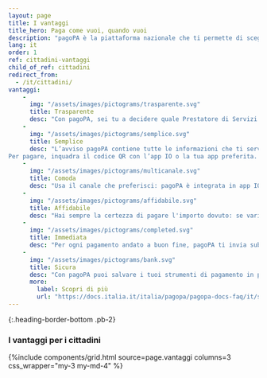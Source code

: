 ```yaml
---
layout: page
title: I vantaggi
title_hero: Paga come vuoi, quando vuoi
description: "pagoPA è la piattaforma nazionale che ti permette di scegliere, secondo le tue abitudini e preferenze, come pagare tributi, imposte o rette verso la Pubblica Amministrazione e altri soggetti aderenti che forniscono servizi al cittadino."
lang: it
order: 1
ref: cittadini-vantaggi
child_of_ref: cittadini
redirect_from:
  - /it/cittadini/
vantaggi:
    -
      img: "/assets/images/pictograms/trasparente.svg"
      title: Trasparente
      desc: "Con pagoPA, sei tu a decidere quale Prestatore di Servizi di Pagamento (PSP) ti conviene di più: prima di pagare, confronta i costi associati a ciascuna delle modalità disponibili e scegli con quale effettuare l’operazione, in tutta libertà."
    -
      img: "/assets/images/pictograms/semplice.svg"
      title: Semplice
      desc: "L’avviso pagoPA contiene tutte le informazioni che ti servono, in un formato standard e di facile comprensione.
Per pagare, inquadra il codice QR con l’app IO o la tua app preferita. In alternativa, utilizza i dati riportati sull’avviso per tutti gli altri canali di pagamento che lo richiedono."
    -
      img: "/assets/images/pictograms/multicanale.svg"
      title: Comoda
      desc: "Usa il canale che preferisci: pagoPA è integrata in app IO, nel tuo home banking e in numerosi altri servizi online disponibili h24. Puoi anche pagare gli avvisi pagoPA in banca, negli uffici postali e in tutti gli esercenti convenzionati sul territorio."
    -
      img: "/assets/images/pictograms/affidabile.svg"
      title: Affidabile
      desc: "Hai sempre la certezza di pagare l'importo dovuto: se varia nel tempo per interessi di mora o saldi parziali, pagoPA lo aggiorna in automatico per te."
    -
      img: "/assets/images/pictograms/completed.svg"
      title: Immediata
      desc: "Per ogni pagamento andato a buon fine, pagoPA ti invia subito la quietanza liberatoria: è la conferma che l'Ente Creditore ha incassato l'importo e non devi più preoccuparti di nulla!  Se paghi dall'app IO, lo storico delle operazioni è sempre a portata di mano."
    -
      img: "/assets/images/pictograms/bank.svg"
      title: Sicura
      desc: "Con pagoPA puoi salvare i tuoi strumenti di pagamento in pochi clic e pagare in totale sicurezza: la piattaforma e tutti i PSP (Prestatori di Servizi di Pagamento) aderenti, infatti, rispettano gli standard europei in materia di trattamento dei dati e tutela della privacy dei propri utenti."
      more:
        label: Scopri di più
        url: "https://docs.italia.it/italia/pagopa/pagopa-docs-faq/it/stabile/_docs/FAQ_sezioneA.html#a29-qual-e-il-livello-di-sicurezza-dei-pagamenti-che-avvengono-su-pagopa"
---
```



{:.heading-border-bottom .pb-2}
### I vantaggi per i cittadini

{%include components/grid.html 
          source=page.vantaggi
          columns=3
          css_wrapper="my-3 my-md-4"
          %}


